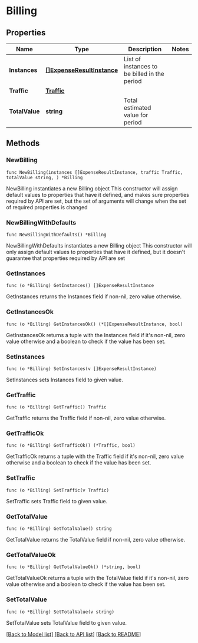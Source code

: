# Billing

## Properties

Name | Type | Description | Notes
------------ | ------------- | ------------- | -------------
**Instances** | [**[]ExpenseResultInstance**](ExpenseResultInstance.md) | List of instances to be billed in the period | 
**Traffic** | [**Traffic**](Traffic.md) |  | 
**TotalValue** | **string** | Total estimated value for period | 

## Methods

### NewBilling

`func NewBilling(instances []ExpenseResultInstance, traffic Traffic, totalValue string, ) *Billing`

NewBilling instantiates a new Billing object
This constructor will assign default values to properties that have it defined,
and makes sure properties required by API are set, but the set of arguments
will change when the set of required properties is changed

### NewBillingWithDefaults

`func NewBillingWithDefaults() *Billing`

NewBillingWithDefaults instantiates a new Billing object
This constructor will only assign default values to properties that have it defined,
but it doesn't guarantee that properties required by API are set

### GetInstances

`func (o *Billing) GetInstances() []ExpenseResultInstance`

GetInstances returns the Instances field if non-nil, zero value otherwise.

### GetInstancesOk

`func (o *Billing) GetInstancesOk() (*[]ExpenseResultInstance, bool)`

GetInstancesOk returns a tuple with the Instances field if it's non-nil, zero value otherwise
and a boolean to check if the value has been set.

### SetInstances

`func (o *Billing) SetInstances(v []ExpenseResultInstance)`

SetInstances sets Instances field to given value.


### GetTraffic

`func (o *Billing) GetTraffic() Traffic`

GetTraffic returns the Traffic field if non-nil, zero value otherwise.

### GetTrafficOk

`func (o *Billing) GetTrafficOk() (*Traffic, bool)`

GetTrafficOk returns a tuple with the Traffic field if it's non-nil, zero value otherwise
and a boolean to check if the value has been set.

### SetTraffic

`func (o *Billing) SetTraffic(v Traffic)`

SetTraffic sets Traffic field to given value.


### GetTotalValue

`func (o *Billing) GetTotalValue() string`

GetTotalValue returns the TotalValue field if non-nil, zero value otherwise.

### GetTotalValueOk

`func (o *Billing) GetTotalValueOk() (*string, bool)`

GetTotalValueOk returns a tuple with the TotalValue field if it's non-nil, zero value otherwise
and a boolean to check if the value has been set.

### SetTotalValue

`func (o *Billing) SetTotalValue(v string)`

SetTotalValue sets TotalValue field to given value.



[[Back to Model list]](../README.md#documentation-for-models) [[Back to API list]](../README.md#documentation-for-api-endpoints) [[Back to README]](../README.md)


